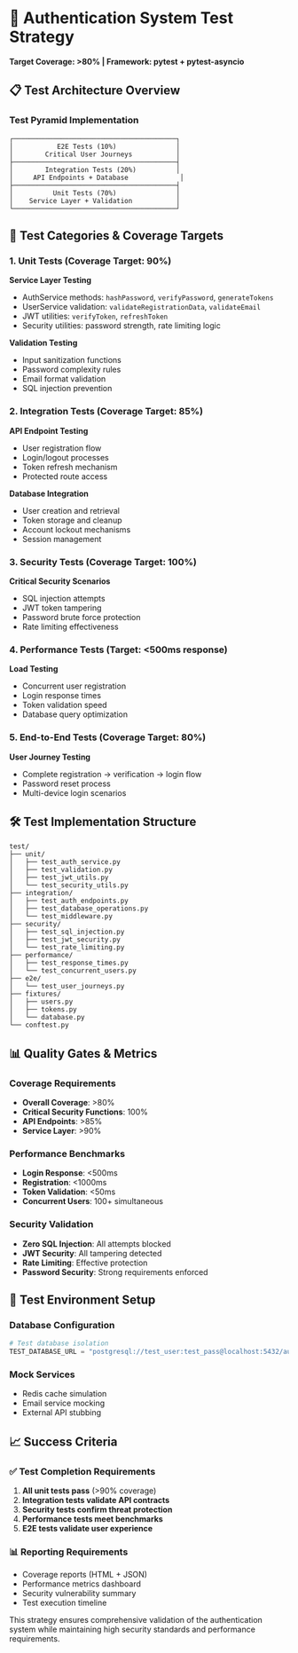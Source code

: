 # 🧪 Authentication System Test Strategy
**Target Coverage: >80% | Framework: pytest + pytest-asyncio**

## 📋 Test Architecture Overview

### Test Pyramid Implementation
```
┌─────────────────────────────────────────┐
│           E2E Tests (10%)               │
│        Critical User Journeys           │
├─────────────────────────────────────────┤
│        Integration Tests (20%)          │
│     API Endpoints + Database             │
├─────────────────────────────────────────┤
│          Unit Tests (70%)               │
│    Service Layer + Validation           │
└─────────────────────────────────────────┘
```

## 🎯 Test Categories & Coverage Targets

### 1. Unit Tests (Coverage Target: 90%)
**Service Layer Testing**
- AuthService methods: `hashPassword`, `verifyPassword`, `generateTokens`
- UserService validation: `validateRegistrationData`, `validateEmail`
- JWT utilities: `verifyToken`, `refreshToken`
- Security utilities: password strength, rate limiting logic

**Validation Testing**
- Input sanitization functions
- Password complexity rules
- Email format validation
- SQL injection prevention

### 2. Integration Tests (Coverage Target: 85%)
**API Endpoint Testing**
- User registration flow
- Login/logout processes
- Token refresh mechanism
- Protected route access

**Database Integration**
- User creation and retrieval
- Token storage and cleanup
- Account lockout mechanisms
- Session management

### 3. Security Tests (Coverage Target: 100%)
**Critical Security Scenarios**
- SQL injection attempts
- JWT token tampering
- Password brute force protection
- Rate limiting effectiveness

### 4. Performance Tests (Target: <500ms response)
**Load Testing**
- Concurrent user registration
- Login response times
- Token validation speed
- Database query optimization

### 5. End-to-End Tests (Coverage Target: 80%)
**User Journey Testing**
- Complete registration → verification → login flow
- Password reset process
- Multi-device login scenarios

## 🛠️ Test Implementation Structure

```
test/
├── unit/
│   ├── test_auth_service.py
│   ├── test_validation.py
│   ├── test_jwt_utils.py
│   └── test_security_utils.py
├── integration/
│   ├── test_auth_endpoints.py
│   ├── test_database_operations.py
│   └── test_middleware.py
├── security/
│   ├── test_sql_injection.py
│   ├── test_jwt_security.py
│   └── test_rate_limiting.py
├── performance/
│   ├── test_response_times.py
│   └── test_concurrent_users.py
├── e2e/
│   └── test_user_journeys.py
├── fixtures/
│   ├── users.py
│   ├── tokens.py
│   └── database.py
└── conftest.py
```

## 📊 Quality Gates & Metrics

### Coverage Requirements
- **Overall Coverage**: >80%
- **Critical Security Functions**: 100%
- **API Endpoints**: >85%
- **Service Layer**: >90%

### Performance Benchmarks
- **Login Response**: <500ms
- **Registration**: <1000ms
- **Token Validation**: <50ms
- **Concurrent Users**: 100+ simultaneous

### Security Validation
- **Zero SQL Injection**: All attempts blocked
- **JWT Security**: All tampering detected
- **Rate Limiting**: Effective protection
- **Password Security**: Strong requirements enforced

## 🔧 Test Environment Setup

### Database Configuration
```python
# Test database isolation
TEST_DATABASE_URL = "postgresql://test_user:test_pass@localhost:5432/auth_test"
```

### Mock Services
- Redis cache simulation
- Email service mocking
- External API stubbing

## 📈 Success Criteria

### ✅ Test Completion Requirements
1. **All unit tests pass** (>90% coverage)
2. **Integration tests validate API contracts**
3. **Security tests confirm threat protection**
4. **Performance tests meet benchmarks**
5. **E2E tests validate user experience**

### 📊 Reporting Requirements
- Coverage reports (HTML + JSON)
- Performance metrics dashboard
- Security vulnerability summary
- Test execution timeline

This strategy ensures comprehensive validation of the authentication system while maintaining high security standards and performance requirements.